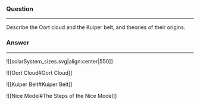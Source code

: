 ### Question
---
Describe the Oort cloud and the Kuiper belt, and theories of their origins.

### Answer
---

![[solarSystem_sizes.svg|align:center|550]]

![[Oort Cloud#Oort Cloud]]

![[Kuiper Belt#Kuiper Belt]]

![[Nice Model#The Steps of the Nice Model]]
